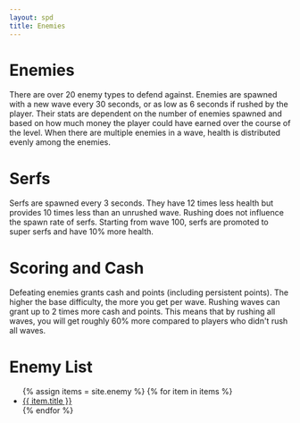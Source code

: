 ```yaml
---
layout: spd
title: Enemies
---
```


# Enemies

There are over 20 enemy types to defend against. Enemies are spawned with a new wave every 30 seconds, or as low as 6 seconds if rushed by the player. Their stats are dependent on the number of enemies spawned and based on how much money the player could have earned over the course of the level. When there are multiple enemies in a wave, health is distributed evenly among the enemies.

# Serfs

Serfs are spawned every 3 seconds. They have 12 times less health but provides 10 times less than an unrushed wave. Rushing does not influence the spawn rate of serfs. Starting from wave 100, serfs are promoted to super serfs and have 10% more health.

# Scoring and Cash

Defeating enemies grants cash and points (including persistent points). The higher the base difficulty, the more you get per wave. Rushing waves can grant up to 2 times more cash and points. This means that by rushing all waves, you will get roughly 60% more compared to players who didn't rush all waves.

[//]: # (Stats can be found within HUDLevel.cpp)

# Enemy List

<ul>
  {% assign items = site.enemy %}
  {% for item in items %}
    <li><a href="{{ item.url }}">{{ item.title }}</a></li>
  {% endfor %}
<ul>
